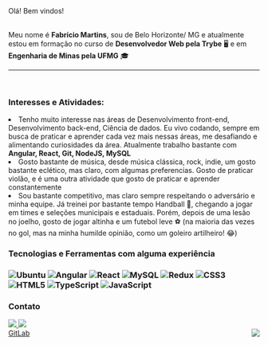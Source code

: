 <div>
  Olá! Bem vindos! 
  <br/>
  <br/>
  <p>Meu nome é <strong>Fabrício Martins</strong>, sou de Belo Horizonte/ MG e atualmente estou em formação no curso de <strong>Desenvolvedor Web pela Trybe</strong>	&#128421 e em <strong>Engenharia de Minas pela UFMG</strong> &#127891 </p>
  <hr>

  <br>

   <h3>Interesses e Atividades:</h3>

  <li>Tenho muito interesse nas áreas de Desenvolvimento front-end, Desenvolvimento back-end, Ciência de dados. Eu vivo codando, sempre em busca de praticar e aprender cada vez mais nessas áreas, me desafiando e alimentando curiosidades da área. Atualmente trabalho bastante com <strong> Angular, React, Git, NodeJS, MySQL </strong></li>

  <li> Gosto bastante de música, desde música clássica, rock, indie, um gosto bastante eclético, mas claro, com algumas preferencias. Gosto de praticar violão, e é uma outra atividade que gosto de praticar e aprender constantemente</li>

  <li> Sou bastante competitivo, mas claro sempre respeitando o adversário e minha equipe. Já treinei por bastante tempo Handball &#129342, chegando a jogar em times e seleções municipais e estaduais. Porém, depois de uma lesão no joelho, gosto de jogar altinha e um futebol leve ⚽ (na maioria das vezes no gol, mas na minha humilde opinião, como um goleiro artilheiro! &#128514)
   <br>

  <h3>Tecnologias e Ferramentas com alguma experiência<h3>
  <img src="https://img.shields.io/badge/Ubuntu-E95420?style=for-the-badge&logo=ubuntu&logoColor=white" alt="Ubuntu"/>
  <img src="https://img.shields.io/badge/Angular-DD0031?style=for-the-badge&logo=angular&logoColor=white" alt="Angular"/>
  <img src="https://img.shields.io/badge/React-20232A?style=for-the-badge&logo=react&logoColor=61DAFB" alt="React"/>
  <img src="https://img.shields.io/badge/MySQL-00000F?style=for-the-badge&logo=mysql&logoColor=white" alt="MySQL"/>
  <img src="https://img.shields.io/badge/Redux-593D88?style=for-the-badge&logo=redux&logoColor=white" alt="Redux"/>
  <img src="https://img.shields.io/badge/CSS3-1572B6?style=for-the-badge&logo=css3&logoColor=white" alt="CSS3"/>
  <img src="https://img.shields.io/badge/HTML5-E34F26?style=for-the-badge&logo=html5&logoColor=white" alt="HTML5"/>
  <img src="https://img.shields.io/badge/TypeScript-007ACC?style=for-the-badge&logo=typescript&logoColor=white" alt="TypeScript"/>
  <img src="https://img.shields.io/badge/JavaScript-F7DF1E?style=for-the-badge&logo=javascript&logoColor=black" alt="JavaScript"/>

  <br>
  <h3>Contato</h3>
  <a target="_blank" href="https://www.linkedin.com/in/fabriciocsm/" >
    <img  src="https://img.shields.io/badge/LinkedIn-0077B5?style=for-the-badge&logo=linkedin&logoColor=white"/>
  </a>
  <a target="_blank" href="mailto:fabriciocsmartins@gmail.com" >
    <img  src="https://img.shields.io/badge/Gmail-D14836?style=for-the-badge&logo=gmail&logoColor=white"/>
  </a>
    <br />
    <a target="_blank" href="https://gitlab.com/fabriciocsmartins"<strong>GitLab</strong></a>
   <img align="right" src="https://github-readme-stats.vercel.app/api?username=FabricioCSM&theme=blue-green%22" />
</div>
